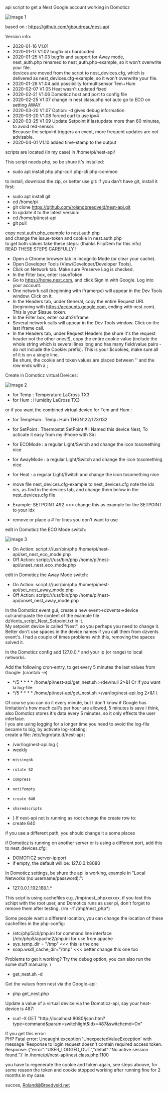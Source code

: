 api script to get a Nest Google account working in Domoticz

![Image 1](https://github.com/rolandbreedveld/nest-api/blob/master/Nest%20with%20Google%20account.png)

based on : https://github.com/gboudreau/nest-api

Version info:
- 2020-01-16 V1.01
- 2020-01-17 V1.02 bugfix idx hardcoded
- 2020-01-25 V1.03 bugfix and support for Away mode, \
                   nest_auth.php renamed to nest_auth.php-example, so it won't overwrite your file. \
                   devices are moved from the script to nest_devices.cfg, which is  \
                   delivered as nest_devices.cfg-example, so it won't overwrite your file.
- 2020-01-28 V1.04 add possibility formultisensor Tem+Hum
- 2020-02-07 V1.05 Heat wasn't updated fixed
- 2020-02-21 V1.06 Domoticz host and port to config file
- 2020-02-25 V1.07 change in nest.class.php not auto go to ECO on setting AWAY
- 2020-03-20 V1.07 Option: -d gives debug information
- 2020-03-20 V1.08 forced curl to use ipv4 
- 2020-03-25 V1.09 Update Setpoint if lastupdate more than 60 minutes, to avoid red-sensor. \
                   Because the setpoint triggers an event, more frequent updates are not advisable.
- 2020-04-01 V1.10 added time-stamp to the output




scripts are located (in my case) in /home/pi/nest-api/

This script needs php, so be shure it's installed:
- sudo apt install php php-curl php-cli php-common

to install, download the zip, or better use git:
if you dan't have git, install it first:
- sudo apt install git
- cd /home/pi
- git clone https://github.com/rolandbreedveld/nest-api.git
- to update it to the latest version:
- cd /home/pi/nest-api
- git pull

copy nest.auth.php_example to nest.auth.php \
and change the issue-token and cookie in nest.auth.php   \
to get both values take these steps:   (thanks FilipDem for this info) \
READ THESE STEPS CAREFULLY ! 
- Open a Chrome browser tab in Incognito Mode (or clear your cache).
- Open Developer Tools (View/Developer/Developer Tools).
- Click on Network tab. Make sure Preserve Log is checked.
- In the Filter box, enter issueToken
- Go to https://home.nest.com, and click Sign in with Google. Log into your account.
- One network call (beginning with iframerpc) will appear in the Dev Tools window. Click on it.
- In the Headers tab, under General, copy the entire Request URL (beginning with https://accounts.google.com, ending with nest.com). This is your $issue_token.
- In the Filter box, enter oauth2/iframe
- Several network calls will appear in the Dev Tools window. Click on the last iframe call.
- In the Headers tab, under Request Headers (be shure it's the request header not the other ones!!), copy the entire cookie value (include the whole string which is several lines long and has many field/value pairs - do not include the Cookie: prefix). This is your $cookies; make sure all of it is on a single line. \
Be shure, the cookie and token values are placed between '' and the row ends with a ;

Create in Domoticz virtual Devices:

![Image 2](https://github.com/rolandbreedveld/nest-api/blob/master/Nest%20Virtual%20Devices.png)
- for Temp     : Temperature LaCross TX3
- for Hum      : Humidity LaCross TX3

or if you want the combined virtual device for Tem and Hum :
- for TempHum  : Temp+Hum THGN122/123/132
 
- for SetPoint : Thermostat SetPoint # I Named this device Nest, To acticate it easy from my iPhone with Siri
- for ECOMode  : a regular Light/Switch and change the icon tosomething nice
- for AwayMode : a regular Light/Switch and change the icon tosomething nice
- for Heat     : a regular Light/Switch and change the icon tosomething nice

- move file nest_devices.cfg-example to nest_devices.cfg
 note the idx nrs, as find in the devices tab, and change them below in the nest_devices.cfg file
- Example:   SETPOINT 492   <<< change this as example for the SETPOINT to your idx
- remove or place a # for lines you don't want to use

edit in Domoticz the ECO Mode switch:

![Image 3](https://github.com/rolandbreedveld/nest-api/blob/master/Nest%20ECO%20mode%20activation.png)
- On  Action: script:///usr/bin/php /home/pi/nest-api/set_nest_eco_mode.php
- Off Action: script:///usr/bin/php /home/pi/nest-api/unset_nest_eco_mode.php

edit in Domoticz the Away Mode switch:
- On  Action: script:///usr/bin/php /home/pi/nest-api/set_nest_away_mode.php
- Off Action: script:///usr/bin/php /home/pi/nest-api/unset_nest_away_mode.php

In the Domoticz event gui, create a new event->dzvents->device \
cut-and-paste the content of the example file dzVents_script_Nest_Setpoint.txt in it. \
My setpoint device is called "Nest", so you perhaps you need to change it. \
Better don't use spaces in the device names if you call them from dzvents event's. I had a couple of times problems with this, removing the spaces solved it. 

In the Domoticz config add 127.0.0.* and your ip (or range) to local networks.


Add the following cron-entry, to get every 5 minutes the last values from Google: (crontab -e)
- */5 * * * * /home/pi/nest-api/get_nest.sh >/dev/null 2>&1
Or if you want la log-file:
- */5 * * * * /home/pi/nest-api/get_nest.sh >/var/log/nest-api.log 2>&1 \

Of course you can do it every minute, but I don't know if Google has limitation's how much call's per hour are allowed, 5 minutes is save I think, also Domoticz stores it's data every 5 minutes, so it only effects the user interface. \
I you are using logging for a longer time you need to avoid the log-file became to big, by activate log-rotating: \
create a file: /etc/logrotate.d/nest-api :
- /var/log/nest-api.log {
- 	weekly
-	  missingok
-	  rotate 52
-	  compress
-	  notifempty
-	  create 640 
-	  sharedscripts
- }
If nest-api not is running as root change the create row to:
-   create 640 <user-name> <group-name>





if you use a different path, you should change it a some places

if Domoticz is running on another server or is using a different port, add this to nest_devices.cfg:
- DOMOTICZ server-ip:port
- if empty, the default will be: 127.0.0.1:8080

In Domoticz settings, be shure the api is working, example in "Local Networks (no username/password):":
- 127.0.0.1;192.168.1.*

This scipt is using cachefiles e.g. /tmp/nest_phpxxxxxx, if you test this schipt with the root user, and Domotics runs as user pi, don't forget to remove them after testing. (rm -rf /tmp/nest_php*)

Some people want a different location, you can change the location of these cachefiles in the php-config:
- /etc/php5/cli/php.ini for command line interface (/etc/php5/apache2/php.ini for use from apache
- sys_temp_dir = "/tmp" <<< this is the one
- soap.wsdl_cache_dir="/tmp" <<< better change this one too

Problems to get it working? Try the debug option, you can also run the some stuff manually: \
- get_nest.sh -d

Get the values from nest via the Google-api:
- php get_nest.php  

Update a value of a virtual device via the Domoticz-api, say your heat-device is 487:
- curl -X GET "http://localhost:8080/json.htm?type=command&param=switchlight&idx=487&switchcmd=On"

If you get this error: \
PHP Fatal error:  Uncaught exception 'UnexpectedValueException' with message 'Response to login request doesn't contain required access token. Response: {"error":"USER_LOGGED_OUT","detail":"No active session found."}' in /home/pi/nest-api/nest.class.php:1100

you have to regenerate the cookie and token again, see steps aboove, for some reason the token and cookie stopped working after running fine for 2 months in my case.


succes, Roland@Breedveld.net

